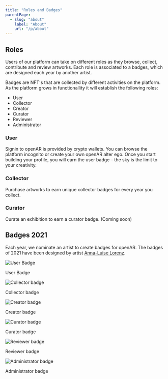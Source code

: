 ```yaml
---
title: "Roles and Badges"
parentPage: 
  - slug: "about"
    label: "About"
    url: "/p/about"
---
```


## Roles

Users of our platform can take on different roles as they browse, collect, contribute and review artworks. Each role is associated to a badges, which are designed each year by another artist.

Badges are NFT's that are collected by different activities on the platform. As the platform grows in functionallity it will establish the following roles:

- User
- Collector
- Creator
- Curator
- Reviewer
- Administrator

### User

Signin to openAR is provided by crypto wallets. You can browse the platform incognito or create your own openAR alter ego. Once you start building your profile, you will earn the user badge – the sky is the limit to your creativity.

### Collector

Purchase artworks to earn unique collector badges for every year you collect.

### Curator

Curate an exhibition to earn a curator badge. (Coming soon)

## Badges 2021

Each year, we nominate an artist to create badges for openAR. The badges of 2021 have been designed by artist [Anna-Luise Lorenz](https://annaluiselorenz.com/).

![User Badge](/images/badges2021/user@14x-100.jpg)

User Badge

![Collector badge](/images/badges2021/collector@14x-100.jpg)

Collector badge

![Creator badge](/images/badges2021/artist@14x-100.jpg)

Creator badge

![Curator badge](/images/badges2021/curator@14x-100.jpg)

Curator badge

![Reviewer badge](/images/badges2021/critic@14x-100.jpg)

Reviewer badge

![Administrator badge](/images/badges2021/admin@14x-100.jpg)

Administrator badge

